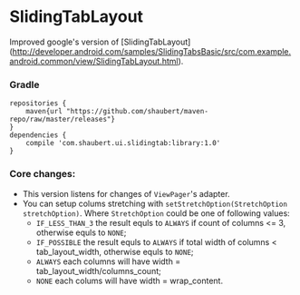# SlidingTabLayout
Improved google's version of [SlidingTabLayout] (http://developer.android.com/samples/SlidingTabsBasic/src/com.example.android.common/view/SlidingTabLayout.html).

### Gradle
    
    repositories {
        maven{url "https://github.com/shaubert/maven-repo/raw/master/releases"}
    }
    dependencies {
        compile 'com.shaubert.ui.slidingtab:library:1.0'
    }

### Core changes:
 * This version listens for changes of `ViewPager`'s adapter.
 * You can setup colums stretching with `setStretchOption(StretchOption stretchOption)`. Where `StretchOption` could be one of following values:
   * `IF_LESS_THAN_3` the result equls to `ALWAYS` if count of columns <= 3, otherwise equls to `NONE`;
   * `IF_POSSIBLE` the result equls to `ALWAYS` if total width of columns < tab_layout_width, otherwise equls to `NONE`;
   * `ALWAYS` each columns will have width = tab_layout_width/columns_count;
   * `NONE` each colums will have width = wrap_content.
